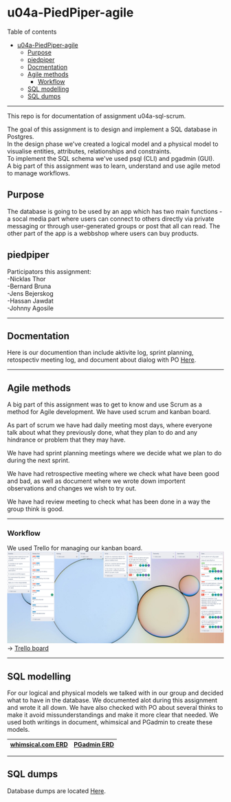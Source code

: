 # u04a-PiedPiper-agile 

Table of contents  

- [u04a-PiedPiper-agile](#u04a-piedpiper-agile)
  - [Purpose](#purpose)
  - [piedpiper](#piedpiper)
  - [Docmentation](#docmentation)
  - [Agile methods](#agile-methods)
    - [Workflow](#workflow)
  - [SQL modelling](#sql-modelling)
  - [SQL dumps](#sql-dumps)

___

This repo is for documentation of assignment u04a-sql-scrum.  
  
The goal of this assignment is to design and implement a SQL database in Postgres.  
In the design phase we've created a logical model and a physical model to visualise entities, attributes, relationships and constraints.  
To implement the SQL schema we've used psql (CLI) and pgadmin (GUI).  
A big part of this assignment was to learn, understand and use agile metod to manage workflows.  

## Purpose  

The database is going to be used by an app which has two main functions - a socal media part where users can connect to others directly via private messaging or through user-generated groups or post that all can read. The other part of the app is a webbshop where users can buy products.

## piedpiper 

Participators this assignment:  
-Nicklas Thor\
-Bernard Bruna\
-Jens Bejerskog\
-Hassan Jawdat\
-Johnny Agosile

___

## Docmentation  

Here is our documention than include aktivite log, sprint planning, retospectiv meeting log, and document about dialog with PO [Here](u04a_Agile-DB_DOE21_Chas_Academy_Grupp_PiedPiper.pdf).

___

## Agile methods  

A big part of this assignment was to get to know and use Scrum as a method for Agile development. We have used scrum and kanban board. 

As part of scrum we have had daily meeting most days, where everyone talk about what they previously done, what they plan to do and any hindrance or problem that they may have. 

We have had sprint planning meetings where we decide what we plan to do during the next sprint.

We have had retrospective meeting where we check what have been good and bad, as well as document where we wrote down importent observations and changes we wish to try out.

We have had review meeting to check what has been done in a way the group think is good.

___

### Workflow  

We used Trello for managing our kanban board.  
![Screenshot of our Trello board](trello.PNG)  
&rarr; [Trello board](https://trello.com/b/QheWWuGd/teamprojekt1)  

___

## SQL modelling  

For our logical and physical models we talked with in our group and decided what to have in the database. We documented alot during this assignment and wrote it all down. We have also checked with PO about several thinks to make it avoid missunderstandings and make it more clear that needed. We used both writings in document, whimsical and PGadmin to create these models.
  

|[whimsical.com ERD](whimsical_ERD.PNG)|[PGadmin ERD](PGadmin_ERD.PNG)|
|---|---|


___

## SQL dumps  

Database dumps are located [Here](Schema_piedpiper_backup_v2.sql).


